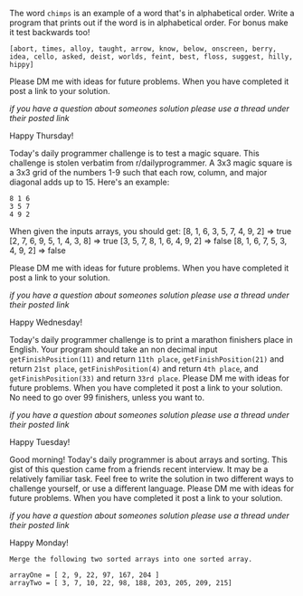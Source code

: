 The word `chimps` is an example of a word that's in alphabetical order. Write a program that prints out if the word is in alphabetical order. For bonus make it test backwards too!

`[abort, times, alloy, taught, arrow, know, below, onscreen, berry, idea, cello, asked, deist, worlds, feint, best, floss, suggest, hilly, hippy]`

Please DM me with ideas for future problems. When you have completed it post a link to your solution.

*if you have a question about someones solution please use a thread under their posted link*

Happy Thursday!



Today's daily programmer challenge is to test a magic square. This challenge is stolen verbatim from r/dailyprogrammer. A 3x3 magic square is a 3x3 grid of the numbers 1-9 such that each row, column, and major diagonal adds up to 15. Here's an example:
```
8 1 6
3 5 7
4 9 2
```
When given the inputs arrays, you should get:
[8, 1, 6, 3, 5, 7, 4, 9, 2] => true
[2, 7, 6, 9, 5, 1, 4, 3, 8] => true
[3, 5, 7, 8, 1, 6, 4, 9, 2] => false
[8, 1, 6, 7, 5, 3, 4, 9, 2] => false

Please DM me with ideas for future problems. When you have completed it post a link to your solution.

*if you have a question about someones solution please use a thread under their posted link*

Happy Wednesday!


Today's daily programmer challenge is to print a marathon finishers place in English. Your program should take an non decimal input `getFinishPosition(11)` and return `11th place`, `getFinishPosition(21)` and return `21st place`, `getFinishPosition(4)` and return `4th place`, and `getFinishPosition(33)` and return `33rd place`.
Please DM me with ideas for future problems. When you have completed it post a link to your solution. No need to go over 99 finishers, unless you want to.

*if you have a question about someones solution please use a thread under their posted link*

Happy Tuesday!



Good morning! Today's daily programmer is about arrays and sorting.  This gist of this question came from a friends recent interview. It may be a relatively familiar task. Feel free to write the solution in two different ways to challenge yourself, or use a different language. Please DM me with ideas for future problems. When you have completed it post a link to your solution.

*if you have a question about someones solution please use a thread under their posted link*

Happy Monday!

```
Merge the following two sorted arrays into one sorted array.

arrayOne = [ 2, 9, 22, 97, 167, 204 ]
arrayTwo = [ 3, 7, 10, 22, 98, 188, 203, 205, 209, 215]
```
